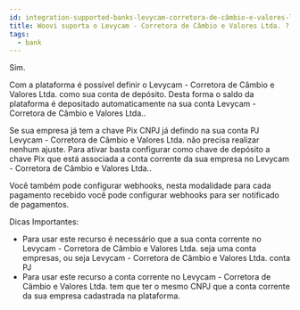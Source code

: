 ```yaml
---
id: integration-supported-banks-levycam-corretora-de-câmbio-e-valores-ltda
title: Woovi suporta o Levycam - Corretora de Câmbio e Valores Ltda. ?
tags:
  - bank
---
```


Sim.

Com a plataforma é possível definir o Levycam - Corretora de Câmbio e Valores Ltda. como sua conta de depósito. Desta forma o saldo da plataforma é depositado automaticamente na sua conta Levycam - Corretora de Câmbio e Valores Ltda..

Se sua empresa já tem a chave Pix CNPJ já defindo na sua conta PJ Levycam - Corretora de Câmbio e Valores Ltda. não precisa realizar nenhum ajuste. Para ativar basta configurar como chave de depósito a chave Pix que está associada a conta corrente da sua empresa no Levycam - Corretora de Câmbio e Valores Ltda..

Você também pode configurar webhooks, nesta modalidade para cada pagamento recebido você pode configurar webhooks para ser notificado de pagamentos.

Dicas Importantes:

- Para usar este recurso é necessário que a sua conta corrente no Levycam - Corretora de Câmbio e Valores Ltda. seja uma conta empresas, ou seja Levycam - Corretora de Câmbio e Valores Ltda. conta PJ
- Para usar este recurso a conta corrente no Levycam - Corretora de Câmbio e Valores Ltda. tem que ter o mesmo CNPJ que a conta corrente da sua empresa cadastrada na plataforma.
